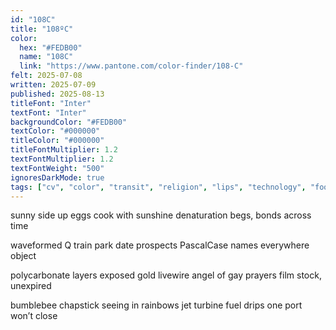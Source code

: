 ```yaml
---
id: "108C"
title: "108ºC"
color:
  hex: "#FEDB00"
  name: "108C"
  link: "https://www.pantone.com/color-finder/108-C"
felt: 2025-07-08
written: 2025-07-09
published: 2025-08-13
titleFont: "Inter"
textFont: "Inter"
backgroundColor: "#FEDB00"
textColor: "#000000"
titleColor: "#000000"
titleFontMultiplier: 1.2
textFontMultiplier: 1.2
textFontWeight: "500"
ignoresDarkMode: true
tags: ["cv", "color", "transit", "religion", "lips", "technology", "food", "sun", "distance", "💛", "trains", "audio", "names", "angel", "rainbows", "photos"]
---
```


sunny side up eggs
cook with sunshine
denaturation begs,
bonds across time

waveformed Q train
park date prospects
PascalCase names
everywhere object

polycarbonate layers
exposed gold livewire
angel of gay prayers
film stock, unexpired

bumblebee chapstick
seeing in rainbows
jet turbine fuel drips
one port won’t close